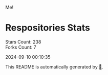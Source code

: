 Me!

# Respositories Stats
Stars Count: 238  
Forks Count: 7

2024-09-10 00:10:35  

This README is automatically generated by [🐰](https://github.com/rnitta/rnitta).

